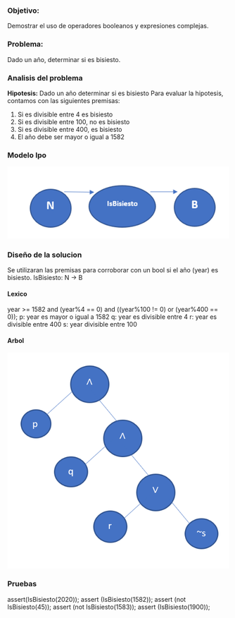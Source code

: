 ### Objetivo:
Demostrar el uso de operadores booleanos y expresiones complejas.

### Problema:
Dado un año, determinar si es bisiesto.

### Analisis del problema
**Hipotesis:** Dado un año determinar si es bisiesto
Para evaluar la hipotesis, contamos con las siguientes premisas:
1. Si es divisible entre 4 es bisiesto
2. Si es divisible entre 100, no es bisiesto
3. Si es divisible entre 400, es bisiesto
4. El año debe ser mayor o igual a 1582

### Modelo Ipo
![](https://raw.githubusercontent.com/juanjoseferrari/AED/master/03-Bisiesto/modeloipotp3.jpg)

### Diseño de la solucion
Se utilizaran las premisas para corroborar con un bool si el año (year) es bisiesto.
IsBisiesto: N -> B 

#### Lexico
year >= 1582 and (year%4 == 0) and ((year%100 != 0) or (year%400 == 0));
p: year es mayor o igual a 1582
q: year es divisible entre 4
r: year es divisible entre 400
s: year divisible entre 100

#### Arbol
![](https://raw.githubusercontent.com/juanjoseferrari/AED/master/03-Bisiesto/diagramaarboltp3.jpg)

### Pruebas
assert(IsBisiesto(2020));
assert (IsBisiesto(1582));
assert (not IsBisiesto(45));
assert (not IsBisiesto(1583));
assert (IsBisiesto(1900));

### 
